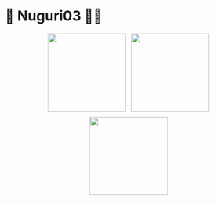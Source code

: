 # 🦝 Nuguri03 👨‍💻

<div align="center">

  <div style="display: flex; justify-content: center; gap: 10px;">
    <img src="https://github-readme-stats.vercel.app/api?username=NuGuri03&show_icons=true&theme=dark" height="160"/>
    <img src="https://github-readme-stats.vercel.app/api/top-langs/?username=Nuguri03&layout=compact&theme=dark" height="160"/>
  </div>

  <div style="margin-top: 10px;">
    <a href="https://solved.ac/sym2596">
      <img src="http://mazassumnida.wtf/api/v2/generate_badge?boj=sym2596" height="160"/>
    </a>
  </div>

</div>
